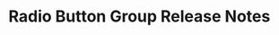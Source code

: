 <!-- Release notes authoring guidelines: http://keepachangelog.com/ -->

# Radio Button Group Release Notes

<!-- ## [Unreleased] -->

<!-- ## [VERSION] -->
